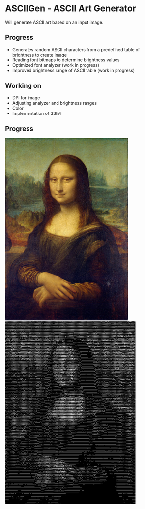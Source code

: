 # ASCIIGen - ASCII Art Generator
Will generate ASCII art based on an input image.

## Progress
* Generates random ASCII characters from a predefined table of brightness to create image
* Reading font bitmaps to determine brightness values
* Optimized font analyzer (work in progress)
* Improved brightness range of ASCII table (work in progress)

## Working on
* DPI for image
* Adjusting analyzer and brightness ranges
* Color
* Implementation of SSIM

## Progress
<img src="https://raw.githubusercontent.com/392781/ASCIIGen/master/src/mona1.png" width="400"/> <img src="https://raw.githubusercontent.com/392781/ASCIIGen/master/src/ASCIImona1.jpg" width="424"/> 
